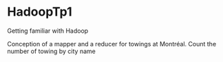 # HadoopTp1
Getting familiar with Hadoop

Conception of a mapper and a reducer for towings at Montréal.
Count the number of towing by city name
